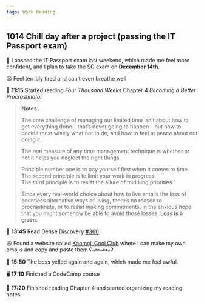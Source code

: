 ```yaml
---
tags: Work Reading
---
```


## 1014 Chill day after a project (passing the IT Passport exam)

📆 I passed the IT Passport exam last weekend, which made me feel more confident, and I plan to take the SG exam on **December 14th**.

😫 Feel terribly tired and can’t even breathe well

📖 **11:15** Started reading *Four Thousand Weeks* Chapter 4 *Becoming a Better Procrastinator*

>**Notes:**
>
>The core challenge of managing our limited time isn’t about how to get everything done – that’s never going to happen – but how to decide most wisely what not to do, and how to feel at peace about not doing it.
>
>The real measure of any time management technique is whether or not it helps you neglect the right things.
>
>Principle number one is to pay yourself first when it comes to time.    
>The second principle is to limit your work in progress.  
>The third principle is to resist the allure of middling priorities. 
>
>Since every real-world choice about how to live entails the loss of countless alternative ways of living, there’s no reason to procrastinate, or to resist making commitments, in the anxious hope that you might somehow be able to avoid those losses.
>**Loss is a given.**


📰 **13:45** Read Dense Discovery [#360](https://www.densediscovery.com/issues/360)

😆 Found a website called [Kaomoji Cool Club](https://kaomojicool.club/) where I can make my own emojis and copy and paste them ʕ๑𝌂⨼𝌂๑ʔ

💢 **15:50** The boss yelled again and again, which made me feel awful.

🖥️ **17:10** Finished a CodeCamp course

📘 **17:20** Finished reading Chapter 4 and started organizing my reading notes
